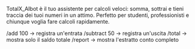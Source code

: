 TotalX_AIbot è il tuo assistente per calcoli veloci: somma, sottrai e tieni traccia dei tuoi numeri in un attimo. Perfetto per studenti, professionisti e chiunque voglia fare calcoli rapidamente.

/add 100       -> registra un'entrata
/subtract 50   -> registra un'uscita
/total         -> mostra solo il saldo totale
/report        -> mostra l'estratto conto completo

